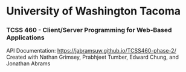 # University of Washington Tacoma
### TCSS 460 - Client/Server Programming for Web-Based Applications
API Documentation: https://jabramsuw.github.io/TCSS460-phase-2/ <br>
Created with Nathan Grimsey, Prabhjeet Tumber, Edward Chung, and Jonathan Abrams
